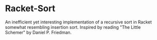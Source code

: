 # Racket-Sort
An inefficient yet interesting implementation of a recursive sort in Racket somewhat resembling insertion sort. Inspired by reading "The Little Schemer" by Daniel P. Friedman. 

